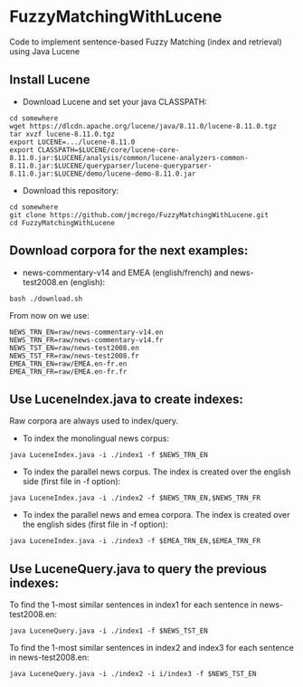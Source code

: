 # FuzzyMatchingWithLucene
Code to implement sentence-based Fuzzy Matching (index and retrieval) using Java Lucene

## Install Lucene
* Download Lucene and set your java CLASSPATH:
```
cd somewhere
wget https://dlcdn.apache.org/lucene/java/8.11.0/lucene-8.11.0.tgz
tar xvzf lucene-8.11.0.tgz
export LUCENE=.../lucene-8.11.0
export CLASSPATH=$LUCENE/core/lucene-core-8.11.0.jar:$LUCENE/analysis/common/lucene-analyzers-common-8.11.0.jar:$LUCENE/queryparser/lucene-queryparser-8.11.0.jar:$LUCENE/demo/lucene-demo-8.11.0.jar
```
* Download this repository:
```
cd somewhere
git clone https://github.com/jmcrego/FuzzyMatchingWithLucene.git
cd FuzzyMatchingWithLucene
```

## Download corpora for the next examples:
* news-commentary-v14 and EMEA (english/french) and news-test2008.en (english):
```
bash ./download.sh
```
From now on we use:
```
NEWS_TRN_EN=raw/news-commentary-v14.en
NEWS_TRN_FR=raw/news-commentary-v14.fr
NEWS_TST_EN=raw/news-test2008.en
NEWS_TST_FR=raw/news-test2008.fr
EMEA_TRN_EN=raw/EMEA.en-fr.en
EMEA_TRN_FR=raw/EMEA.en-fr.fr
```

## Use LuceneIndex.java to create indexes:
Raw corpora are always used to index/query.

* To index the monolingual news corpus:
```
java LuceneIndex.java -i ./index1 -f $NEWS_TRN_EN
```
* To index the parallel news corpus. The index is created over the english side (first file in -f option):
```
java LuceneIndex.java -i ./index2 -f $NEWS_TRN_EN,$NEWS_TRN_FR
```
* To index the parallel news and emea corpora. The index is created over the english sides (first file in -f option):
```
java LuceneIndex.java -i ./index3 -f $EMEA_TRN_EN,$EMEA_TRN_FR
```

## Use LuceneQuery.java to query the previous indexes:

To find the 1-most similar sentences in index1 for each sentence in news-test2008.en:
```
java LuceneQuery.java -i ./index1 -f $NEWS_TST_EN
```
To find the 1-most similar sentences in index2 and index3 for each sentence in news-test2008.en:
```
java LuceneQuery.java -i ./index2 -i i/index3 -f $NEWS_TST_EN
```
